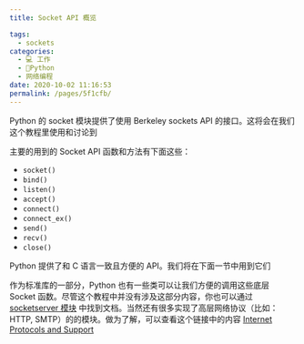 ```yaml
---
title: Socket API 概览

tags: 
  - sockets
categories: 
  - 💻 工作
  - 🐍Python
  - 网络编程
date: 2020-10-02 11:16:53
permalink: /pages/5f1cfb/
---
```


Python 的 socket 模块提供了使用 Berkeley sockets API 的接口。这将会在我们这个教程里使用和讨论到

主要的用到的 Socket API 函数和方法有下面这些：

* `socket()`
* `bind()`
* `listen()`
* `accept()`
* `connect()`
* `connect_ex()`
* `send()`
* `recv()`
* `close()`

Python 提供了和 C 语言一致且方便的 API。我们将在下面一节中用到它们

作为标准库的一部分，Python 也有一些类可以让我们方便的调用这些底层 Socket 函数。尽管这个教程中并没有涉及这部分内容，你也可以通过 [socketserver 模块](https://docs.python.org/3/library/socketserver.html) 中找到文档。当然还有很多实现了高层网络协议（比如：HTTP, SMTP）的的模块。做为了解，可以查看这个链接中的内容 [Internet Protocols and Support](https://docs.python.org/3/library/internet.html)

